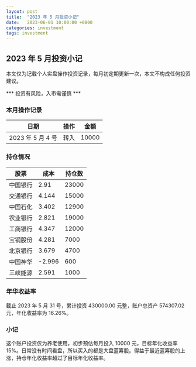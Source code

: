 ```yaml
---
layout: post
title:  "2023 年 5 月投资小记"
date:   2023-06-01 10:00:00 +0800
categories: investment
tags: investment
---
```


## 2023 年 5 月投资小记

本文仅为记载个人实盘操作投资记录，每月初定期更新一次，本文不构成任何投资建议。

*** 投资有风险，入市需谨慎 ***

### 本月操作记录

| 日期 | 操作 | 金额 |
| --- | --- | --- |
| 2023 年 5 月 4 号 | 转入 | 10000 |

### 持仓情况

| 股票 | 成本 | 持仓数 |
| --- | --- | --- |
| 中国银行 | 2.91 | 23000 |
| 交通银行 | 4.144 | 15000 |
| 中国石化 | 3.402 | 12900 |
| 农业银行 | 2.821 | 19000 |
| 工商银行 | 4.347 | 12000 |
| 宝钢股份 | 4.281 | 7000 |
| 北京银行 | 3.679 | 4700 |
| 中国神华 | -2.996 | 600 |
| 三峡能源 | 2.591 | 1000 |

### 年华收益率  

截止 2023 年 5 月 31 号，累计投资 430000.00 元整，账户总资产 574307.02 元，年化收益率为 16.26%。

### 小记

这个账户投资仅为养老使用，初步预估每月投入 10000 元，目标年化收益率 15%。日常没有时间看盘，所以买入的都是大盘蓝筹股。得益于最近蓝筹股的上涨，持仓年化收益率超过了目标年化收益率。
